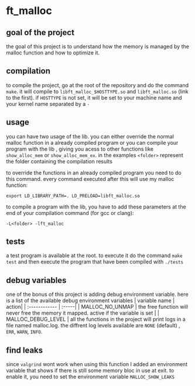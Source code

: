 # ft_malloc
## goal of the project
the goal of this project is to understand how the memory is managed by the malloc function and how to optimize it.
 
## compilation
to compile the project, go at the root of the repository and do the command `make`. it will compile to `libft_malloc_$HOSTTYPE.so` and `libft_malloc.so` (link to the first). if `HOSTTYPE` is not set, it will be set to your machine name and your kernel name separated by a `-`

## usage
you can have two usage of the lib. you can either override the normal malloc function in a already compiled program or you can compile your program with the lib , giving you acess to other functions like `show_alloc_mem` or `show_alloc_mem_ex`. in the examples `<folder>` represent the folder containing the compilation results

to override the functions in an already compiled program you need to do this command. every command executed after this will use my malloc function:
 ```
export LD_LIBRARY_PATH=. LD_PRELOAD=libft_malloc.so
 ```

to compile a program with the lib, you have to add these parameters at the end of your compilation command (for gcc or clang):

```
-L<folder> -lft_malloc
```

## tests
a test program is available at the root. to execute it do the command `make test` and then execute the program that have been compiled with `./tests`

## debug variables
one of the bonus of this project is adding debug environment variable. here is a list of the available debug environment variables
| variable name   | action|
| :------------   | :-----|
| MALLOC_NO_UNMAP | the free function will never free the memory it mapped. active if the variable is set |
| MALLOC_DEBUG_LEVEL | all the functions in the project will print logs in a file named malloc.log. the diffrent log levels available are `NONE` (default) , `ERR`, `WARN`, `INFO`.

## find leaks
since `valgrind` wont work when using this function I added an environment variable that shows if there is still some memory bloc in use at exit. to enable it, you need to set the environment variable `MALLOC_SHOW_LEAKS`
